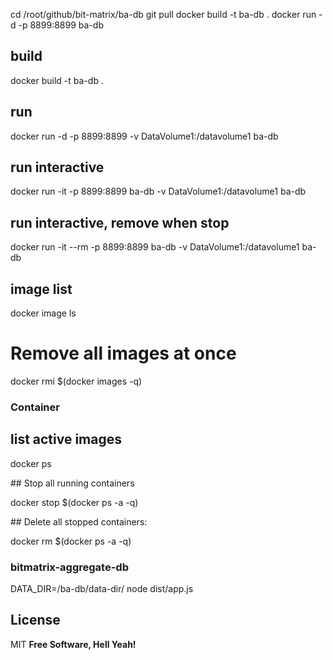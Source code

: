 cd /root/github/bit-matrix/ba-db
git pull
docker build -t ba-db .
docker run -d -p 8899:8899 ba-db

## build

docker build -t ba-db .

## run

docker run -d -p 8899:8899 -v DataVolume1:/datavolume1 ba-db

## run interactive

docker run -it -p 8899:8899 ba-db -v DataVolume1:/datavolume1 ba-db

## run interactive, remove when stop

docker run -it --rm -p 8899:8899 ba-db -v DataVolume1:/datavolume1 ba-db

## image list

docker image ls

# Remove all images at once

docker rmi $(docker images -q)

### Container

## list active images

docker ps

## Stop all running containers

docker stop $(docker ps -a -q)

## Delete all stopped containers:

docker rm $(docker ps -a -q)

### bitmatrix-aggregate-db

DATA_DIR=/ba-db/data-dir/ node dist/app.js

## License

MIT
**Free Software, Hell Yeah!**
